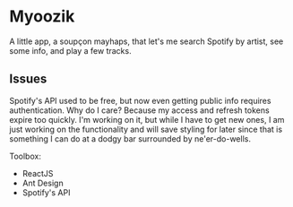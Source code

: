 # Myoozik

A little app, a soupçon mayhaps, that let's me search Spotify by artist, see some info, and play a few tracks.

## Issues

Spotify's API used to be free, but now even getting public info requires authentication. Why do I care? Because my access and refresh tokens expire too quickly. I'm working on it, but while I have to get new ones, I am just working on the functionality and will save styling for later since that is something I can do at a dodgy bar surrounded by ne'er-do-wells.

Toolbox:

- ReactJS
- Ant Design
- Spotify's API
